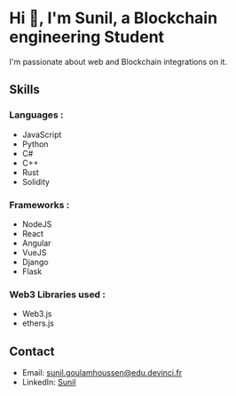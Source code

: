 # Hi 👋, I'm Sunil, a Blockchain engineering Student

I'm passionate about web and Blockchain integrations on it.

## Skills

### Languages :
  - JavaScript
  - Python
  - C#
  - C++
  - Rust
  - Solidity
  
### Frameworks :
  - NodeJS
  - React
  - Angular
  - VueJS
  - Django
  - Flask
  
### Web3 Libraries used :
  - Web3.js
  - ethers.js

## Contact

- Email: sunil.goulamhoussen@edu.devinci.fr
- LinkedIn: [Sunil](https://www.linkedin.com/in/sunil-goulamhoussen/)
